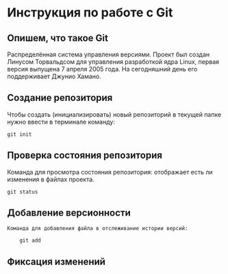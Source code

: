 # Инструкция по работе с Git

## Опишем, что такое Git

Распределённая система управления версиями. Проект был создан Линусом Торвальдсом для управления разработкой ядра Linux, первая версия выпущена 7 апреля 2005 года. На сегодняшний день его поддерживает Джунио Хамано.

## Создание репозитория

Чтобы создать (инициализировать) новый репозиторий в текущей папке нужно ввести в терминале команду:
   
    git init

## Проверка состояния репозитория

  Команда для просмотра состояния репозитория: отображает есть ли изменения в файлах проекта.
  
    git status

## Добавление версионности

    Команда для добавления файла в отслеживание истории версий:

        git add

## Фиксация изменений